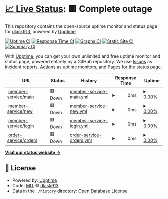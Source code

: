 # [📈 Live Status](https://uptime.ecommerce.com): <!--live status--> **🟥 Complete outage**

This repository contains the open-source uptime monitor and status page for [dlask913](https://uptime.ecommerce.com), powered by [Upptime](https://github.com/upptime/upptime).

[![Uptime CI](https://github.com/dlask913/upptime/workflows/Uptime%20CI/badge.svg)](https://github.com/dlask913/upptime/actions?query=workflow%3A%22Uptime+CI%22)
[![Response Time CI](https://github.com/dlask913/upptime/workflows/Response%20Time%20CI/badge.svg)](https://github.com/dlask913/upptime/actions?query=workflow%3A%22Response+Time+CI%22)
[![Graphs CI](https://github.com/dlask913/upptime/workflows/Graphs%20CI/badge.svg)](https://github.com/dlask913/upptime/actions?query=workflow%3A%22Graphs+CI%22)
[![Static Site CI](https://github.com/dlask913/upptime/workflows/Static%20Site%20CI/badge.svg)](https://github.com/dlask913/upptime/actions?query=workflow%3A%22Static+Site+CI%22)
[![Summary CI](https://github.com/dlask913/upptime/workflows/Summary%20CI/badge.svg)](https://github.com/dlask913/upptime/actions?query=workflow%3A%22Summary+CI%22)

With [Upptime](https://upptime.js.org), you can get your own unlimited and free uptime monitor and status page, powered entirely by a GitHub repository. We use [Issues](https://github.com/dlask913/upptime/issues) as incident reports, [Actions](https://github.com/dlask913/upptime/actions) as uptime monitors, and [Pages](https://uptime.ecommerce.com) for the status page.

<!--start: status pages-->
<!-- This summary is generated by Upptime (https://github.com/upptime/upptime) -->
<!-- Do not edit this manually, your changes will be overwritten -->
<!-- prettier-ignore -->
| URL | Status | History | Response Time | Uptime |
| --- | ------ | ------- | ------------- | ------ |
| <img alt="" src="https://icons.duckduckgo.com/ip3/ec2-43-200-95-178.ap-northeast-2.compute.amazonaws.com.ico" height="13"> [member-service/main](http://ec2-43-200-95-178.ap-northeast-2.compute.amazonaws.com:8000/member-service/main) | 🟥 Down | [member-service-main.yml](https://github.com/dlask913/upptime/commits/HEAD/history/member-service-main.yml) | <details><summary><img alt="Response time graph" src="./graphs/member-service-main/response-time-week.png" height="20"> 0ms</summary><br><a href="https://dlask913.github.io/upptime/history/member-service-main"><img alt="Response time 375" src="https://img.shields.io/endpoint?url=https%3A%2F%2Fraw.githubusercontent.com%2Fdlask913%2Fupptime%2FHEAD%2Fapi%2Fmember-service-main%2Fresponse-time.json"></a><br><a href="https://dlask913.github.io/upptime/history/member-service-main"><img alt="24-hour response time 0" src="https://img.shields.io/endpoint?url=https%3A%2F%2Fraw.githubusercontent.com%2Fdlask913%2Fupptime%2FHEAD%2Fapi%2Fmember-service-main%2Fresponse-time-day.json"></a><br><a href="https://dlask913.github.io/upptime/history/member-service-main"><img alt="7-day response time 0" src="https://img.shields.io/endpoint?url=https%3A%2F%2Fraw.githubusercontent.com%2Fdlask913%2Fupptime%2FHEAD%2Fapi%2Fmember-service-main%2Fresponse-time-week.json"></a><br><a href="https://dlask913.github.io/upptime/history/member-service-main"><img alt="30-day response time 375" src="https://img.shields.io/endpoint?url=https%3A%2F%2Fraw.githubusercontent.com%2Fdlask913%2Fupptime%2FHEAD%2Fapi%2Fmember-service-main%2Fresponse-time-month.json"></a><br><a href="https://dlask913.github.io/upptime/history/member-service-main"><img alt="1-year response time 375" src="https://img.shields.io/endpoint?url=https%3A%2F%2Fraw.githubusercontent.com%2Fdlask913%2Fupptime%2FHEAD%2Fapi%2Fmember-service-main%2Fresponse-time-year.json"></a></details> | <details><summary><a href="https://dlask913.github.io/upptime/history/member-service-main">0.00%</a></summary><a href="https://dlask913.github.io/upptime/history/member-service-main"><img alt="All-time uptime 20.93%" src="https://img.shields.io/endpoint?url=https%3A%2F%2Fraw.githubusercontent.com%2Fdlask913%2Fupptime%2FHEAD%2Fapi%2Fmember-service-main%2Fuptime.json"></a><br><a href="https://dlask913.github.io/upptime/history/member-service-main"><img alt="24-hour uptime 0.00%" src="https://img.shields.io/endpoint?url=https%3A%2F%2Fraw.githubusercontent.com%2Fdlask913%2Fupptime%2FHEAD%2Fapi%2Fmember-service-main%2Fuptime-day.json"></a><br><a href="https://dlask913.github.io/upptime/history/member-service-main"><img alt="7-day uptime 0.00%" src="https://img.shields.io/endpoint?url=https%3A%2F%2Fraw.githubusercontent.com%2Fdlask913%2Fupptime%2FHEAD%2Fapi%2Fmember-service-main%2Fuptime-week.json"></a><br><a href="https://dlask913.github.io/upptime/history/member-service-main"><img alt="30-day uptime 20.93%" src="https://img.shields.io/endpoint?url=https%3A%2F%2Fraw.githubusercontent.com%2Fdlask913%2Fupptime%2FHEAD%2Fapi%2Fmember-service-main%2Fuptime-month.json"></a><br><a href="https://dlask913.github.io/upptime/history/member-service-main"><img alt="1-year uptime 20.93%" src="https://img.shields.io/endpoint?url=https%3A%2F%2Fraw.githubusercontent.com%2Fdlask913%2Fupptime%2FHEAD%2Fapi%2Fmember-service-main%2Fuptime-year.json"></a></details>
| <img alt="" src="https://icons.duckduckgo.com/ip3/ec2-43-200-95-178.ap-northeast-2.compute.amazonaws.com.ico" height="13"> [member-service/new](http://ec2-43-200-95-178.ap-northeast-2.compute.amazonaws.com:8000/member-service/new) | 🟥 Down | [member-service-new.yml](https://github.com/dlask913/upptime/commits/HEAD/history/member-service-new.yml) | <details><summary><img alt="Response time graph" src="./graphs/member-service-new/response-time-week.png" height="20"> 0ms</summary><br><a href="https://dlask913.github.io/upptime/history/member-service-new"><img alt="Response time 171" src="https://img.shields.io/endpoint?url=https%3A%2F%2Fraw.githubusercontent.com%2Fdlask913%2Fupptime%2FHEAD%2Fapi%2Fmember-service-new%2Fresponse-time.json"></a><br><a href="https://dlask913.github.io/upptime/history/member-service-new"><img alt="24-hour response time 0" src="https://img.shields.io/endpoint?url=https%3A%2F%2Fraw.githubusercontent.com%2Fdlask913%2Fupptime%2FHEAD%2Fapi%2Fmember-service-new%2Fresponse-time-day.json"></a><br><a href="https://dlask913.github.io/upptime/history/member-service-new"><img alt="7-day response time 0" src="https://img.shields.io/endpoint?url=https%3A%2F%2Fraw.githubusercontent.com%2Fdlask913%2Fupptime%2FHEAD%2Fapi%2Fmember-service-new%2Fresponse-time-week.json"></a><br><a href="https://dlask913.github.io/upptime/history/member-service-new"><img alt="30-day response time 171" src="https://img.shields.io/endpoint?url=https%3A%2F%2Fraw.githubusercontent.com%2Fdlask913%2Fupptime%2FHEAD%2Fapi%2Fmember-service-new%2Fresponse-time-month.json"></a><br><a href="https://dlask913.github.io/upptime/history/member-service-new"><img alt="1-year response time 171" src="https://img.shields.io/endpoint?url=https%3A%2F%2Fraw.githubusercontent.com%2Fdlask913%2Fupptime%2FHEAD%2Fapi%2Fmember-service-new%2Fresponse-time-year.json"></a></details> | <details><summary><a href="https://dlask913.github.io/upptime/history/member-service-new">0.00%</a></summary><a href="https://dlask913.github.io/upptime/history/member-service-new"><img alt="All-time uptime 20.93%" src="https://img.shields.io/endpoint?url=https%3A%2F%2Fraw.githubusercontent.com%2Fdlask913%2Fupptime%2FHEAD%2Fapi%2Fmember-service-new%2Fuptime.json"></a><br><a href="https://dlask913.github.io/upptime/history/member-service-new"><img alt="24-hour uptime 0.00%" src="https://img.shields.io/endpoint?url=https%3A%2F%2Fraw.githubusercontent.com%2Fdlask913%2Fupptime%2FHEAD%2Fapi%2Fmember-service-new%2Fuptime-day.json"></a><br><a href="https://dlask913.github.io/upptime/history/member-service-new"><img alt="7-day uptime 0.00%" src="https://img.shields.io/endpoint?url=https%3A%2F%2Fraw.githubusercontent.com%2Fdlask913%2Fupptime%2FHEAD%2Fapi%2Fmember-service-new%2Fuptime-week.json"></a><br><a href="https://dlask913.github.io/upptime/history/member-service-new"><img alt="30-day uptime 20.93%" src="https://img.shields.io/endpoint?url=https%3A%2F%2Fraw.githubusercontent.com%2Fdlask913%2Fupptime%2FHEAD%2Fapi%2Fmember-service-new%2Fuptime-month.json"></a><br><a href="https://dlask913.github.io/upptime/history/member-service-new"><img alt="1-year uptime 20.93%" src="https://img.shields.io/endpoint?url=https%3A%2F%2Fraw.githubusercontent.com%2Fdlask913%2Fupptime%2FHEAD%2Fapi%2Fmember-service-new%2Fuptime-year.json"></a></details>
| <img alt="" src="https://icons.duckduckgo.com/ip3/ec2-43-200-95-178.ap-northeast-2.compute.amazonaws.com.ico" height="13"> [member-service/login](http://ec2-43-200-95-178.ap-northeast-2.compute.amazonaws.com:8000/member-service/login) | 🟥 Down | [member-service-login.yml](https://github.com/dlask913/upptime/commits/HEAD/history/member-service-login.yml) | <details><summary><img alt="Response time graph" src="./graphs/member-service-login/response-time-week.png" height="20"> 0ms</summary><br><a href="https://dlask913.github.io/upptime/history/member-service-login"><img alt="Response time 172" src="https://img.shields.io/endpoint?url=https%3A%2F%2Fraw.githubusercontent.com%2Fdlask913%2Fupptime%2FHEAD%2Fapi%2Fmember-service-login%2Fresponse-time.json"></a><br><a href="https://dlask913.github.io/upptime/history/member-service-login"><img alt="24-hour response time 0" src="https://img.shields.io/endpoint?url=https%3A%2F%2Fraw.githubusercontent.com%2Fdlask913%2Fupptime%2FHEAD%2Fapi%2Fmember-service-login%2Fresponse-time-day.json"></a><br><a href="https://dlask913.github.io/upptime/history/member-service-login"><img alt="7-day response time 0" src="https://img.shields.io/endpoint?url=https%3A%2F%2Fraw.githubusercontent.com%2Fdlask913%2Fupptime%2FHEAD%2Fapi%2Fmember-service-login%2Fresponse-time-week.json"></a><br><a href="https://dlask913.github.io/upptime/history/member-service-login"><img alt="30-day response time 172" src="https://img.shields.io/endpoint?url=https%3A%2F%2Fraw.githubusercontent.com%2Fdlask913%2Fupptime%2FHEAD%2Fapi%2Fmember-service-login%2Fresponse-time-month.json"></a><br><a href="https://dlask913.github.io/upptime/history/member-service-login"><img alt="1-year response time 172" src="https://img.shields.io/endpoint?url=https%3A%2F%2Fraw.githubusercontent.com%2Fdlask913%2Fupptime%2FHEAD%2Fapi%2Fmember-service-login%2Fresponse-time-year.json"></a></details> | <details><summary><a href="https://dlask913.github.io/upptime/history/member-service-login">0.00%</a></summary><a href="https://dlask913.github.io/upptime/history/member-service-login"><img alt="All-time uptime 20.93%" src="https://img.shields.io/endpoint?url=https%3A%2F%2Fraw.githubusercontent.com%2Fdlask913%2Fupptime%2FHEAD%2Fapi%2Fmember-service-login%2Fuptime.json"></a><br><a href="https://dlask913.github.io/upptime/history/member-service-login"><img alt="24-hour uptime 0.00%" src="https://img.shields.io/endpoint?url=https%3A%2F%2Fraw.githubusercontent.com%2Fdlask913%2Fupptime%2FHEAD%2Fapi%2Fmember-service-login%2Fuptime-day.json"></a><br><a href="https://dlask913.github.io/upptime/history/member-service-login"><img alt="7-day uptime 0.00%" src="https://img.shields.io/endpoint?url=https%3A%2F%2Fraw.githubusercontent.com%2Fdlask913%2Fupptime%2FHEAD%2Fapi%2Fmember-service-login%2Fuptime-week.json"></a><br><a href="https://dlask913.github.io/upptime/history/member-service-login"><img alt="30-day uptime 20.93%" src="https://img.shields.io/endpoint?url=https%3A%2F%2Fraw.githubusercontent.com%2Fdlask913%2Fupptime%2FHEAD%2Fapi%2Fmember-service-login%2Fuptime-month.json"></a><br><a href="https://dlask913.github.io/upptime/history/member-service-login"><img alt="1-year uptime 20.93%" src="https://img.shields.io/endpoint?url=https%3A%2F%2Fraw.githubusercontent.com%2Fdlask913%2Fupptime%2FHEAD%2Fapi%2Fmember-service-login%2Fuptime-year.json"></a></details>
| <img alt="" src="https://icons.duckduckgo.com/ip3/ec2-43-200-95-178.ap-northeast-2.compute.amazonaws.com.ico" height="13"> [order-service/orders](http://ec2-43-200-95-178.ap-northeast-2.compute.amazonaws.com:8000/order-service/orders/**) | 🟥 Down | [order-service-orders.yml](https://github.com/dlask913/upptime/commits/HEAD/history/order-service-orders.yml) | <details><summary><img alt="Response time graph" src="./graphs/order-service-orders/response-time-week.png" height="20"> 0ms</summary><br><a href="https://dlask913.github.io/upptime/history/order-service-orders"><img alt="Response time 185" src="https://img.shields.io/endpoint?url=https%3A%2F%2Fraw.githubusercontent.com%2Fdlask913%2Fupptime%2FHEAD%2Fapi%2Forder-service-orders%2Fresponse-time.json"></a><br><a href="https://dlask913.github.io/upptime/history/order-service-orders"><img alt="24-hour response time 0" src="https://img.shields.io/endpoint?url=https%3A%2F%2Fraw.githubusercontent.com%2Fdlask913%2Fupptime%2FHEAD%2Fapi%2Forder-service-orders%2Fresponse-time-day.json"></a><br><a href="https://dlask913.github.io/upptime/history/order-service-orders"><img alt="7-day response time 0" src="https://img.shields.io/endpoint?url=https%3A%2F%2Fraw.githubusercontent.com%2Fdlask913%2Fupptime%2FHEAD%2Fapi%2Forder-service-orders%2Fresponse-time-week.json"></a><br><a href="https://dlask913.github.io/upptime/history/order-service-orders"><img alt="30-day response time 185" src="https://img.shields.io/endpoint?url=https%3A%2F%2Fraw.githubusercontent.com%2Fdlask913%2Fupptime%2FHEAD%2Fapi%2Forder-service-orders%2Fresponse-time-month.json"></a><br><a href="https://dlask913.github.io/upptime/history/order-service-orders"><img alt="1-year response time 185" src="https://img.shields.io/endpoint?url=https%3A%2F%2Fraw.githubusercontent.com%2Fdlask913%2Fupptime%2FHEAD%2Fapi%2Forder-service-orders%2Fresponse-time-year.json"></a></details> | <details><summary><a href="https://dlask913.github.io/upptime/history/order-service-orders">0.00%</a></summary><a href="https://dlask913.github.io/upptime/history/order-service-orders"><img alt="All-time uptime 20.93%" src="https://img.shields.io/endpoint?url=https%3A%2F%2Fraw.githubusercontent.com%2Fdlask913%2Fupptime%2FHEAD%2Fapi%2Forder-service-orders%2Fuptime.json"></a><br><a href="https://dlask913.github.io/upptime/history/order-service-orders"><img alt="24-hour uptime 0.00%" src="https://img.shields.io/endpoint?url=https%3A%2F%2Fraw.githubusercontent.com%2Fdlask913%2Fupptime%2FHEAD%2Fapi%2Forder-service-orders%2Fuptime-day.json"></a><br><a href="https://dlask913.github.io/upptime/history/order-service-orders"><img alt="7-day uptime 0.00%" src="https://img.shields.io/endpoint?url=https%3A%2F%2Fraw.githubusercontent.com%2Fdlask913%2Fupptime%2FHEAD%2Fapi%2Forder-service-orders%2Fuptime-week.json"></a><br><a href="https://dlask913.github.io/upptime/history/order-service-orders"><img alt="30-day uptime 20.93%" src="https://img.shields.io/endpoint?url=https%3A%2F%2Fraw.githubusercontent.com%2Fdlask913%2Fupptime%2FHEAD%2Fapi%2Forder-service-orders%2Fuptime-month.json"></a><br><a href="https://dlask913.github.io/upptime/history/order-service-orders"><img alt="1-year uptime 20.93%" src="https://img.shields.io/endpoint?url=https%3A%2F%2Fraw.githubusercontent.com%2Fdlask913%2Fupptime%2FHEAD%2Fapi%2Forder-service-orders%2Fuptime-year.json"></a></details>

<!--end: status pages-->

[**Visit our status website →**](https://uptime.ecommerce.com)

## 📄 License

- Powered by: [Upptime](https://github.com/upptime/upptime)
- Code: [MIT](./LICENSE) © [dlask913](https://uptime.ecommerce.com)
- Data in the `./history` directory: [Open Database License](https://opendatacommons.org/licenses/odbl/1-0/)
